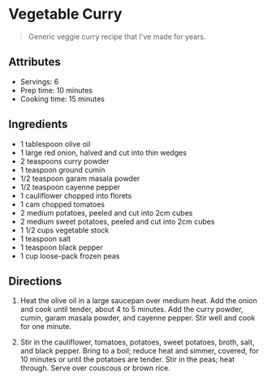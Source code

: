 # Vegetable Curry

> Generic veggie curry recipe that I've made for years.

## Attributes

- Servings: 6
- Prep time: 10 minutes
- Cooking time: 15 minutes

## Ingredients

- 1 tablespoon olive oil
- 1 large red onion, halved and cut into thin wedges
- 2 teaspoons curry powder
- 1 teaspoon ground cumin
- 1/2 teaspoon garam masala powder
- 1/2 teaspoon cayenne pepper
- 1 cauliflower chopped into florets
- 1 cam chopped tomatoes
- 2 medium potatoes, peeled and cut into 2cm cubes
- 2 medium sweet potatoes, peeled and cut into 2cm cubes
- 1 1/2 cups vegetable stock
- 1 teaspoon salt
- 1 teaspoon black pepper
- 1 cup loose-pack frozen peas

## Directions

1. Heat the olive oil in a large saucepan over medium heat. Add the onion and cook until tender, about 4 to 5 minutes. Add the curry powder, cumin, garam masala powder, and cayenne pepper. Stir well and cook for one minute.

2. Stir in the cauliflower, tomatoes, potatoes, sweet potatoes, broth, salt, and black pepper. Bring to a boil; reduce heat and simmer, covered, for 10 minutes or until the potatoes are tender. Stir in the peas; heat through. Serve over couscous or brown rice.
